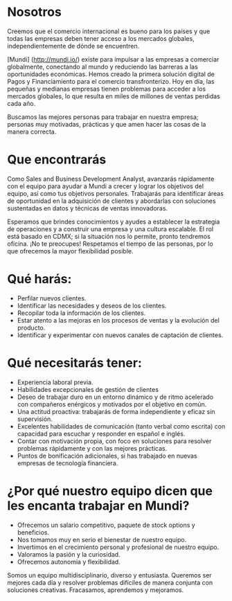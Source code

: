 # Nosotros
Creemos que el comercio internacional es bueno para los países y que todas las empresas deben tener acceso a los mercados globales, independientemente de dónde se encuentren.

[Mundi] (http://mundi.io/) existe para impulsar a las empresas a comerciar globalmente, conectando al mundo y reduciendo las barreras a las oportunidades económicas. Hemos creado la primera solución digital de Pagos y Financiamiento para el comercio transfronterizo. Hoy en día, las pequeñas y medianas empresas tienen problemas para acceder a los mercados globales, lo que resulta en miles de millones de ventas perdidas cada año.

Buscamos las mejores personas para trabajar en nuestra empresa; personas muy motivadas, prácticas y que amen hacer las cosas de la manera correcta.

# Que encontrarás
Como Sales and Business Development Analyst, avanzarás rápidamente con el equipo para ayudar a Mundi a crecer y lograr los objetivos del equipo, así como tus objetivos personales. Trabajarás para identificar áreas de oportunidad en la adquisición de clientes y abordarlas con soluciones sustentadas en datos y técnicas de ventas innovadoras.

Esperamos que brindes conocimientos y ayudes a establecer la estrategia de operaciones y a construir una empresa y una cultura escalable. El rol está basado en CDMX; si la situación nos lo permite, pronto tendremos oficina. ¡No te preocupes! Respetamos el tiempo de las personas, por lo que ofrecemos la mayor flexibilidad posible.

# Qué harás:
* Perfilar nuevos clientes.
* Identificar las necesidades y deseos de los clientes.
* Recopilar toda la información de los clientes.
* Estar atento a las mejoras en los procesos de ventas y la evolución del producto.
* Identificar y experimentar con nuevos canales de captación de clientes.

# Qué necesitarás tener:
* Experiencia laboral previa.
* Habilidades excepcionales de gestión de clientes
* Deseo de trabajar duro en un entorno dinámico y de ritmo acelerado con compañeros enérgicos y motivados por el objetivo en común.
* Una actitud proactiva: trabajarás de forma independiente y eficaz sin supervisión.
* Excelentes habilidades de comunicación (tanto verbal como escrita) con capacidad para escuchar y responder en español e inglés.
* Contar con motivación propia, con foco en soluciones para resolver problemas rápidamente y con las mejores prácticas.
* Puntos de bonificación adicionales, si has trabajado en nuevas empresas de tecnología financiera.

# ¿Por qué nuestro equipo dicen que les encanta trabajar en Mundi?
* Ofrecemos un salario competitivo, paquete de stock options y beneficios.
* Nos tomamos muy en serio el bienestar de nuestro equipo.
* Invertimos en el crecimiento personal y profesional de nuestro equipo.
* Valoramos la pasión y la curiosidad.
* Ofrecemos autonomía y flexibilidad.

Somos un equipo multidisciplinario, diverso y entusiasta. Queremos ser mejores cada día y resolver problemas difíciles de manera conjunta con soluciones creativas. Fracasamos, aprendemos y mejoramos.
